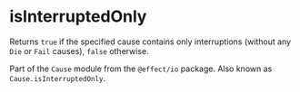 # isInterruptedOnly

Returns `true` if the specified cause contains only interruptions (without
any `Die` or `Fail` causes), `false` otherwise.

Part of the `Cause` module from the `@effect/io` package. Also known as `Cause.isInterruptedOnly`.
